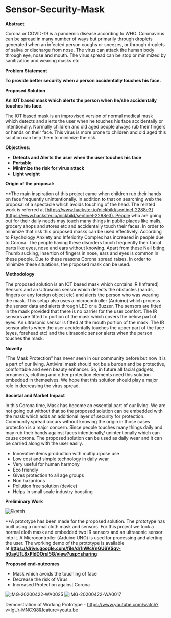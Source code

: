 # Sensor-Security-Mask

**Abstract**

Corona or COVID-19 is a pandemic disease according to WHO. Coronavirus can be spread in many number of ways but primarily through droplets generated when an infected person coughs or sneezes, or through droplets of saliva or discharge from nose. The virus can attack the human body through eye, nose and mouth. The virus spread can be stop or minimized by sanitization and wearing masks etc.

**Problem Statement**

**To provide better security when a person accidentally touches his face.**

**Proposed Solution**

**An IOT based mask which alerts the person when he/she accidentally touches his face.**

The IOT based mask is an improvised version of normal medical mask which detects and alerts the user when he touches his face accidentally or intentionally. Normally children and old aged people always rub their fingers or hands on their face. This virus is more prone to children and old aged this solution can help them to minimize the risk.

**Objectives:**

- **Detects and Alerts the user when the user touches his face**
- **Portable**
- **Minimize the risk for virus attack**
- **Light weight**

**Origin of the proposal:**

**The main inspiration of this project came when children rub their hands on face frequently unintentionally. In addition to that on searching web the proposal of a spectacle which avoids touching of the head. The related work is referred at [https://www.hackster.io/nickbild/sentinel-2288e3](https://www.hackster.io/nickbild/sentinel-2288e3). People who are going out for their daily needs may touch many things in public places like malls, grocery shops and stores etc and accidentally touch their faces. In order to minimize that risk this proposed masks can be used effectively. According to Psychology Anxiety and Inferiority Complex has increased in people due to Corona. The people having these disorders touch frequently their facial parts like eyes, nose and ears without knowing. Apart from these Nail biting, Thumb sucking, Insertion of fingers in nose, ears and eyes is common in these people. Due to these reasons Corona spread raises. In order to minimize these situations, the proposed mask can be used.

**Methodology**

The proposed solution is an IOT based mask which contains IR (Infrared) Sensors and an Ultrasonic sensor which detects the obstacles (hands, fingers or any foreign object etc) and alerts the person who was wearing the mask. This setup also uses a microcontroller (Arduino) which process the sensor data and alerts through LED or a Buzzer. The sensors are fitted in the mask provided that there is no barrier for the user comfort. The IR sensors are fitted to portion of the mask which covers the below part of eyes. An ultrasonic sensor is fitted at the mouth portion of the mask. The IR sensor alerts when the user accidentally touches the upper part of the face (eyes, forehead etc) and the ultrasonic sensor alerts when the person touches the mask.

**Novelty**

“The Mask Protection” has never seen in our community before but now it is a part of our living. Antiviral mask should not be a burden and be protective, comfortable and even beauty enhancer. So, in future all facial gadgets, ornaments, clothing and other protection elements need this solution embedded in themselves. We hope that this solution should play a major role in decreasing the virus spread.

**Societal and Market Impact**

In this Corona time, Mask has become an essential part of our living. We are not going out without that so the proposed solution can be embedded with the mask which adds an additional layer of security for protection. Community spread occurs without knowing the origin in those cases protection is a major concern. Since people touches many things daily and may rub their hands against faces intentionally/ unintentionally which can cause corona. The proposed solution can be used as daily wear and it can be carried along with the user easily.

- Innovative items production with multipurpose use
- Low cost and simple technology in daily wear
- Very useful for human harmony
- Eco friendly
- Gives protection to all age groups
- Non hazardous
- Pollution free solution (device)
- Helps in small scale industry boosting

**Preliminary Work**

![Sketch](https://user-images.githubusercontent.com/60480213/119085040-89e2e400-ba20-11eb-8fae-12f1b5b732c8.PNG)


**A prototype has been made for the proposed solution. The prototype has built using a normal cloth mask and sensors. For this project we took a normal cloth mask and embedded two IR sensors and an ultrasonic sensor into it. A Microcontroller (Arduino UNO) is used for processing and alerting the user. The working demo of the prototype is available at:**https://drive.google.com/file/d/1nWcVnGU6VSqv-h0ayU1L8xPldDOrsI5G/view?usp=sharing**

**Proposed end-outcomes**


- Mask which avoids the touching of face
- Decrease the risk of Virus
- Increased Protection against Corona

![IMG-20200422-WA0025](https://user-images.githubusercontent.com/60480213/119085104-ada62a00-ba20-11eb-926f-160b768b205c.jpg)
![IMG-20200422-WA0017](https://user-images.githubusercontent.com/60480213/119085137-c0206380-ba20-11eb-8cc3-00a23b123658.jpg)


Demonstration of Working Prototype - https://www.youtube.com/watch?v=lgUr-MNCXi8&feature=youtu.be
